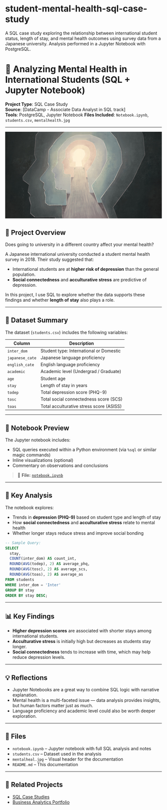 # student-mental-health-sql-case-study
A SQL case study exploring the relationship between international student status, length of stay, and mental health outcomes using survey data from a Japanese university. Analysis performed in a Jupyter Notebook with PostgreSQL.

# 🧠 Analyzing Mental Health in International Students (SQL + Jupyter Notebook)

**Project Type**: SQL Case Study  
**Source**: [DataCamp - Associate Data Analyst in SQL track]  
**Tools**: PostgreSQL, Jupyter Notebook
**Files Included**: `Notebook.ipynb`, `students.csv`, `mentalhealth.jpg`

---
![Mental Health](mentalhealth.jpg)
## 📌 Project Overview

Does going to university in a different country affect your mental health?

A Japanese international university conducted a student mental health survey in 2018. Their study suggested that:
- International students are at **higher risk of depression** than the general population.
- **Social connectedness** and **acculturative stress** are predictive of depression.

In this project, I use SQL to explore whether the data supports these findings and whether **length of stay** also plays a role.

---

## 🧾 Dataset Summary

The dataset (`students.csv`) includes the following variables:

| Column         | Description                                               |
|----------------|-----------------------------------------------------------|
| `inter_dom`    | Student type: International or Domestic                   |
| `japanese_cate`| Japanese language proficiency                             |
| `english_cate` | English language proficiency                              |
| `academic`     | Academic level (Undergrad / Graduate)                     |
| `age`          | Student age                                               |
| `stay`         | Length of stay in years                                   |
| `todep`        | Total depression score (PHQ-9)                             |
| `tosc`         | Total social connectedness score (SCS)                    |
| `toas`         | Total acculturative stress score (ASISS)                  |

---

## 📘 Notebook Preview

The Jupyter notebook includes:
- SQL queries executed within a Python environment (via `%sql` or similar magic commands)
- Inline visualizations (optional)
- Commentary on observations and conclusions

> 📄 **File:** [`notebook.ipynb`](./notebook.ipynb)

---
## 🧠 Key Analysis

The notebook explores:
- Trends in **depression (PHQ-9)** based on student type and length of stay
- How **social connectedness** and **acculturative stress** relate to mental health
- Whether longer stays reduce stress and improve social bonding


```sql
-- Sample Query:
SELECT 
  stay,
  COUNT(inter_dom) AS count_int,
  ROUND(AVG(todep), 2) AS average_phq, 
  ROUND(AVG(tosc), 2) AS average_scs, 
  ROUND(AVG(toas), 2) AS average_as
FROM students
WHERE inter_dom = 'Inter'
GROUP BY stay
ORDER BY stay DESC;
```

---

## 📊 Key Findings

- **Higher depression scores** are associated with shorter stays among international students.
- **Acculturative stress** is initially high but decreases as students stay longer.
- **Social connectedness** tends to increase with time, which may help reduce depression levels.

---

## 💡 Reflections

- Jupyter Notebooks are a great way to combine SQL logic with narrative explanation.
- Mental health is a multi-faceted issue — data analysis provides insights, but human factors matter just as much.
- Language proficiency and academic level could also be worth deeper exploration.

---

## 📁 Files

- `notebook.ipynb` – Jupyter notebook with full SQL analysis and notes
- `students.csv` – Dataset used in the analysis
- `mentalheal.jpg` – Visual header for the documentation
- `README.md` – This documentation

---

## 🔗 Related Projects

- [SQL Case Studies](https://github.com/yourusername/sql-case-studies)
- [Business Analytics Portfolio](https://github.com/yourusername/portfolio)
